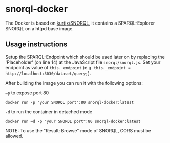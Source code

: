 # snorql-docker
The Docker is based on [kurtjx/SNORQL](https://github.com/kurtjx/SNORQL), it contains a  SPARQL-Explorer SNORQL on a httpd base image.

## Usage instructions
Setup the SPARQL-Endpoint which should be used later on by replacing the 'Placeholder' (on line 14) at the JavaScript file `snorql/snorql.js`. Set your endpoint as value of `this._endpoint` (e.g. `this._endpoint = http://localhost:3030/dataset/query;`).

After building the image you can run it with the following options:

`–p` to expose port 80
  
  ```docker run -p "your SNORQL port":80 snorql-docker:latest```

`-d` to run the container in detached mode

  ```docker run –d -p "your SNORQL port":80 snorql-docker:latest```
  
  
NOTE: To use the "Result: Browse" mode of SNORQL, CORS must be allowed.
